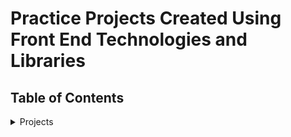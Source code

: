 # Practice Projects Created Using Front End Technologies and Libraries

## Table of Contents

<details closed><summary>Projects</summary>

<a href='https://jameslearnscode.github.io/web-development-projects/CSS%20-%20My%20Site/'>Profile Site</a>
<br>
<a href='#'>#</a>
<br>
<a href='#'>#</a>
<br>
<a href='#'>#</a>
<br>
<a href='#'>#</a>
<br>
<a href='#'>#</a>
<br>
<a href='#'>#</a>
<br>
<a href='#'>#</a>
<br>

</details>